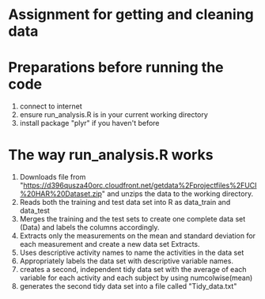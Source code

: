 Assignment for getting and cleaning data
===========
# Preparations before running the code

1. connect to internet
2. ensure run_analysis.R is in your current working directory
3. install package "plyr" if you haven't before

# The way run_analysis.R works

1. Downloads file from "https://d396qusza40orc.cloudfront.net/getdata%2Fprojectfiles%2FUCI%20HAR%20Dataset.zip" and unzips the data to the working directory. 
2. Reads both the training and test data set into R as data_train and data_test
3. Merges the training and the test sets to create one complete data set (Data) and labels the columns accordingly.
4. Extracts only the measurements on the mean and standard deviation for each measurement and create a new data set Extracts.
5. Uses descriptive activity names to name the activities in the data set
6. Appropriately labels the data set with descriptive variable names. 
7. creates a second, independent tidy data set with the average of each variable for each activity and each subject by using numcolwise(mean)
8. generates the second tidy data set into a file called "Tidy_data.txt"
